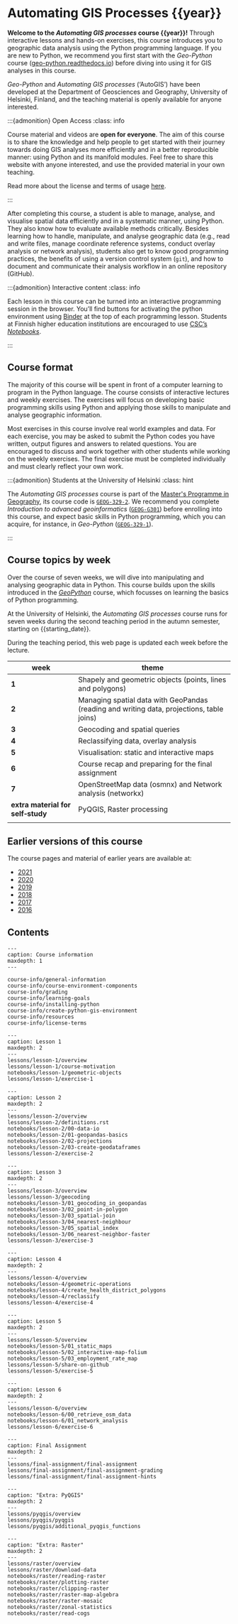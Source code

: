 # Automating GIS Processes {{year}}


**Welcome to the *Automating GIS processes* course {{year}}!** Through interactive
lessons and hands-on exercises, this course introduces you to geographic data
analysis using the Python programming language. If you are new to Python, we
recommend you first start with the *Geo-Python* course
([geo-python.readthedocs.io](https://geo-python.readthedocs.io/)) before diving
into using it for GIS analyses in this course.

*Geo-Python* and *Automating GIS processes* (‘AutoGIS’) have been developed at
the Department of Geosciences and Geography, University of Helsinki, Finland,
and the teaching material is openly available for anyone interested.


:::{admonition} Open Access
:class: info

Course material and videos are **open for everyone**. The aim of this course is
to share the knowledge and help people to get started with their journey
towards doing GIS analyses more efficiently and in a better reproducible
manner: using Python and its manifold modules. Feel free to share this website
with anyone interested, and use the provided material in your own teaching. 

Read more about the license and terms of usage 
<a href="course-info/license-terms.html">here</a>.

:::


After completing this course, a student is able to manage, analyse, and
visualise spatial data efficiently and in a systematic manner, using Python.
They also know how to evaluate available methods critically. Besides learning
how to handle, manipulate, and analyse geographic data (e.g., read and write
files, manage coordinate reference systems, conduct overlay analysis or network
analysis), students also get to know good programming practices, the benefits of
using a version control system (`git`), and how to document and communicate
their analysis workflow in an online repository (GitHub).



:::{admonition} Interactive content
:class: info

Each lesson in this course can be turned into an interactive programming session
in the browser. You’ll find buttons for activating the python environment using
<a href="https://mybinder.readthedocs.io/">Binder</a> at the top of each
programming lesson. Students at Finnish higher education institutions are
encouraged to use <a href="https://notebooks.csc.fi/">CSC’s *Notebooks*</a>.

:::


## Course format

The majority of this course will be spent in front of a computer learning to
program in the Python language. The course consists of interactive lectures and
weekly exercises. The exercises will focus on developing basic programming
skills using Python and applying those skills to manipulate and analyse
geographic information.

Most exercises in this course involve real world examples and data. For each
exercise, you may be asked to submit the Python codes you have written, output
figures and answers to related questions. You are encouraged to discuss and
work together with other students while working on the weekly exercises. The
final exercise must be completed individually and must clearly reflect your own
work.


:::{admonition} Students at the University of Helsinki
:class: hint

The *Automating GIS processes* course is part of the <a
href="https://www.helsinki.fi/en/degree-programmes/geography-masters-programme">Master's
Programme in Geography</a>, its course code is
<a href="https://studies.helsinki.fi/courses/?searchText=GEOG-329-2">`GEOG-329-2`</a>. 
We recommend you complete *Introduction to advanced geoinformatics* 
(<a href="https://studies.helsinki.fi/courses/?searchText=GEOG-G301">`GEOG-G301`</a>)
before enrolling into this course, and expect basic skills in Python programming, which you can acquire, for instance, in *Geo-Python*
(<a href="https://studies.helsinki.fi/courses/?searchText=GEOG-329-1">`GEOG-329-1`</a>).

:::


## Course topics by week

Over the course of seven weeks, we will dive into manipulating and analysing
geographic data in Python. This course builds upon the skills introduced in the
*[GeoPython](https://geo-python.readthedocs.io/)* course, which focusses on
learning the basics of Python programming. 

At the University of Helsinki, the *Automating GIS processes* course runs for
seven weeks during the second teaching period in the autumn semester, starting
on {{starting_date}}.

During the teaching period, this web page is updated each week before the lecture.

| week  | theme                                                                                     |
| ----- | ----------------------------------------------------------------------------------------- |
| **1** | Shapely and geometric objects (points, lines and polygons)                                |
| **2** | Managing spatial data with GeoPandas (reading and writing data, projections, table joins) |
| **3** | Geocoding and spatial queries                                                             |
| **4** | Reclassifying data, overlay analysis                                                      |
| **5** | Visualisation: static and interactive maps                                                |
| **6** | Course recap and preparing for the final assignment                                       |
| **7** | OpenStreetMap data (osmnx) and Network analysis (networkx)                                |
| **extra material for self‑study** | PyQGIS, Raster processing                                     |
|       |                                                                                           |


## Earlier versions of this course

The course pages and material of earlier years are available at:

- [2021](https://autogis-site.readthedocs.io/en/2021/)
- [2020](https://autogis-site.readthedocs.io/en/2020_/)
- [2019](https://autogis-site.readthedocs.io/en/2019/)
- [2018](https://autogis-site.readthedocs.io/en/2018_/)
- [2017](https://automating-gis-processes.github.io/2017/)
- [2016](https://automating-gis-processes.github.io/2016/)


## Contents

```{toctree}
---
caption: Course information
maxdepth: 1
---

course-info/general-information
course-info/course-environment-components
course-info/grading
course-info/learning-goals
course-info/installing-python
course-info/create-python-gis-environment
course-info/resources
course-info/license-terms
```

```{toctree}
---
caption: Lesson 1
maxdepth: 2
---
lessons/lesson-1/overview
lessons/lesson-1/course-motivation
notebooks/lesson-1/geometric-objects
lessons/lesson-1/exercise-1
```

```{toctree}
---
caption: Lesson 2
maxdepth: 2
---
lessons/lesson-2/overview
lessons/lesson-2/definitions.rst
notebooks/lesson-2/00-data-io
notebooks/lesson-2/01-geopandas-basics
notebooks/lesson-2/02-projections
notebooks/lesson-2/03-create-geodataframes
lessons/lesson-2/exercise-2
```

```{toctree}
---
caption: Lesson 3
maxdepth: 2
---
lessons/lesson-3/overview
lessons/lesson-3/geocoding
notebooks/lesson-3/01_geocoding_in_geopandas
notebooks/lesson-3/02_point-in-polygon
notebooks/lesson-3/03_spatial-join
notebooks/lesson-3/04_nearest-neighbour
notebooks/lesson-3/05_spatial_index
notebooks/lesson-3/06_nearest-neighbor-faster
lessons/lesson-3/exercise-3
```

```{toctree}
---
caption: Lesson 4
maxdepth: 2
---
lessons/lesson-4/overview
notebooks/lesson-4/geometric-operations
notebooks/lesson-4/create_health_district_polygons
notebooks/lesson-4/reclassify
lessons/lesson-4/exercise-4
```

```{toctree}
---
caption: Lesson 5
maxdepth: 2
---
lessons/lesson-5/overview
notebooks/lesson-5/01_static_maps
notebooks/lesson-5/02_interactive-map-folium
notebooks/lesson-5/03_employment_rate_map
lessons/lesson-5/share-on-github
lessons/lesson-5/exercise-5
```

```{toctree}
---
caption: Lesson 6
maxdepth: 2
---
lessons/lesson-6/overview
notebooks/lesson-6/00_retrieve_osm_data
notebooks/lesson-6/01_network_analysis
lessons/lesson-6/exercise-6
```

```{toctree}
---
caption: Final Assignment
maxdepth: 2
---
lessons/final-assignment/final-assignment
lessons/final-assignment/final-assignment-grading
lessons/final-assignment/final-assignment-hints
```

```{toctree}
---
caption: "Extra: PyQGIS"
maxdepth: 2
---
lessons/pyqgis/overview
lessons/pyqgis/pyqgis
lessons/pyqgis/additional_pyqgis_functions
```

```{toctree}
---
caption: "Extra: Raster"
maxdepth: 2
---
lessons/raster/overview
lessons/raster/download-data
notebooks/raster/reading-raster
notebooks/raster/plotting-raster
notebooks/raster/clipping-raster
notebooks/raster/raster-map-algebra
notebooks/raster/raster-mosaic
notebooks/raster/zonal-statistics
notebooks/raster/read-cogs
```
